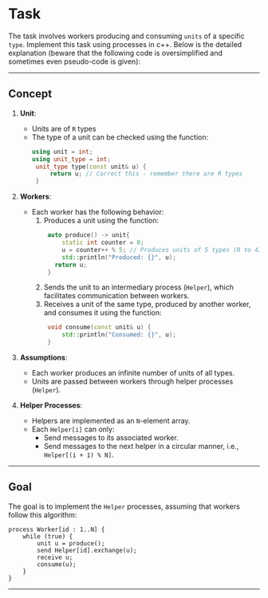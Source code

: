 # Task 

The task involves workers producing and consuming `units` of a specific `type`. Implement this task using processes in c++. Below is the detailed explanation (beware that the following code is oversimplified and sometimes even pseudo-code is given):

---

## Concept

1. **Unit**:
   - Units are of `R` types
   - The type of a unit can be checked using the function:
     ```cpp
     using unit = int;
     using unit_type = int;
      unit_type type(const unit& u) {
          return u; // Correct this - remember there are R types
      }
     ```

2. **Workers**:
   - Each worker has the following behavior:
     1. Produces a unit using the function:
        ```cpp
         auto produce() -> unit{
             static int counter = 0;
             u = counter++ % 5; // Produces units of 5 types (0 to 4) - make it random
             std::println("Produced: {}", u);
           return u;
         }
        ```
     2. Sends the unit to an intermediary process (`Helper`), which facilitates communication between workers.
     3. Receives a unit of the same type, produced by another worker, and consumes it using the function:
        ```cpp
         void consume(const unit& u) {
             std::println("Consumed: {}", u);
         }
        ```

3. **Assumptions**:
   - Each worker produces an infinite number of units of all types.
   - Units are passed between workers through helper processes (`Helper`).

4. **Helper Processes**:
   - Helpers are implemented as an `N`-element array.
   - Each `Helper[i]` can only:
     - Send messages to its associated worker.
     - Send messages to the next helper in a circular manner, i.e., `Helper[(i + 1) % N]`.

---

## Goal

The goal is to implement the `Helper` processes, assuming that workers follow this algorithm:

```plaintext
process Worker[id : 1..N] {
    while (true) {
        unit u = produce();
        send Helper[id].exchange(u);
        receive u;
        consume(u);
    }
}
```

---

